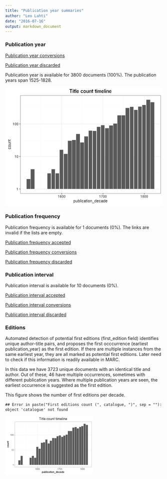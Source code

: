 ```yaml
---
title: "Publication year summaries"
author: "Leo Lahti"
date: "2016-07-16"
output: markdown_document
---
```



### Publication year

[Publication year conversions](output.tables/publication_year_conversion.csv)

[Publication year discarded](output.tables/publication_year_discarded.csv)

Publication year is available for 3800 documents (100%). The publication years span 1525-1828.

![plot of chunk summarypublicationyear](figure/summarypublicationyear-1.png)

### Publication frequency

Publication frequency is available for 1 documents (0%). The links are invalid if the lists are empty.

[Publication frequency accepted](output.tables/publication_frequency_discarded.csv)

[Publication frequency conversions](output.tables/publication_frequency_conversion.csv)

[Publication frequency discarded](output.tables/publication_frequency_discarded.csv)


### Publication interval

Publication interval is available for 10 documents (0%). 

[Publication interval accepted](output.tables/publication_interval_discarded.csv)

[Publication interval conversions](output.tables/publication_interval_conversion.csv)

[Publication interval discarded](output.tables/publication_interval_discarded.csv)


### Editions

Automated detection of potential first editions (first_edition field)
identifies unique author-title pairs, and proposes the first
occcurrence (earliest publication_year) as the first edition. If there
are multiple instances from the same earliest year, they are all
marked as potential first editions. Later need to check if this
information is readily available in MARC.

In this data we have 3723
unique documents with an identical title and author. Out of these,
46
have multiple occurrences, sometimes with different publication years.
Where multiple publication years are seen, the earliest occurrence is
suggested as the first edition.

This figure shows the number of first editions per decade.


```
## Error in paste("First editions count (", catalogue, ")", sep = ""): object 'catalogue' not found
```

<img src="figure/firsteditions-1.png" title="plot of chunk firsteditions" alt="plot of chunk firsteditions" width="280px" />


